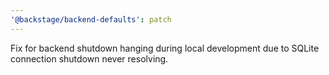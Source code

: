 ```yaml
---
'@backstage/backend-defaults': patch
---
```


Fix for backend shutdown hanging during local development due to SQLite connection shutdown never resolving.
